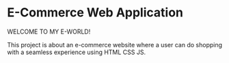 # E-Commerce Web Application 

WELCOME TO MY E-WORLD!

This project is about an e-commerce website where a user can do shopping with a seamless experience using HTML CSS JS.
